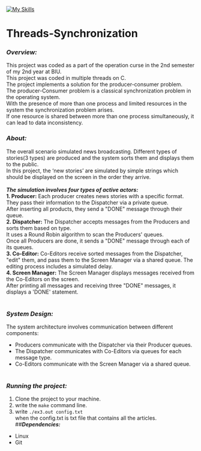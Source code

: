 
[![My Skills](https://skills.thijs.gg/icons?i=c,linux,git)](https://skills.thijs.gg)
# Threads-Synchronization
### ***Overview:***
This project was coded as a part of the operation curse in the 2nd semester of my 2nd year at BIU.<br>
This project was coded in multiple threads on C.<br>
The project implements a solution for the producer-consumer problem.<br>
The producer-Consumer problem is a classical synchronization problem in the operating system.<br>
With the presence of more than one process and limited resources in the system the synchronization problem arises.<br>
If one resource is shared between more than one process simultaneously, it can lead to data inconsistency.<br>
### ***About:***
The overall scenario simulated news broadcasting. Different types of stories(3 types) are produced and the system sorts them and displays them to the public.<br>
In this project, the ‘new stories’ are simulated by simple strings which should be displayed on the screen in the order they arrive.<br><br>
***The simulation involves four types of active actors:*** <br>
**1. Producer:** Each producer creates news stories with a specific format.<br>
They pass their information to the Dispatcher via a private queue.<br>
After inserting all products, they send a "DONE" message through their queue.<br>
**2. Dispatcher:** The Dispatcher accepts messages from the Producers and sorts them based on type.<br>
It uses a Round Robin algorithm to scan the Producers' queues.<br>
Once all Producers are done, it sends a "DONE" message through each of its queues.<br>
**3. Co-Editor:** Co-Editors receive sorted messages from the Dispatcher, "edit" them, and pass them to the Screen Manager via a shared queue.
The editing process includes a simulated delay.<br>
**4. Screen Manager:** The Screen Manager displays messages received from the Co-Editors on the screen.<br>
After printing all messages and receiving three "DONE" messages, it displays a 'DONE' statement.<br><br>
### ***System Design:***
The system architecture involves communication between different components:<br>
* Producers communicate with the Dispatcher via their Producer queues.<br>
* The Dispatcher communicates with Co-Editors via queues for each message type.<br>
* Co-Editors communicate with the Screen Manager via a shared queue.<br><br>
### ***Running the project:***
1. Clone the project to your machine.<br>
2. write the `make` command line.<br>
3. write `./ex3.out config.txt`<br>
when the config.txt is txt  file that contains all the articles.
##***Dependencies:***
* Linux
* Git

